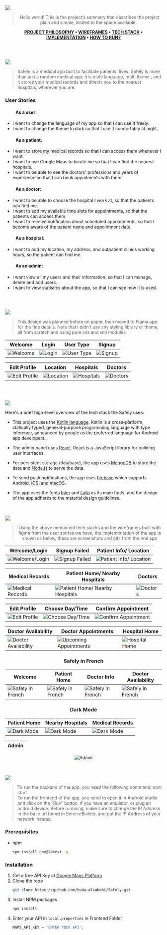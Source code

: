 <img src="./safely-readme/title1.svg"/>

<div align="center">

> Hello world! This is the project’s summary that describes the project plain and simple, limited to the space available.  

**[PROJECT PHILOSOPHY](https://github.com/huda-alzahabi/Safely#project-philosophy) • [WIREFRAMES](https://github.com/huda-alzahabi/Safely#wireframes) • [TECH STACK](https://github.com/huda-alzahabi/Safely#tech-stack) • [IMPLEMENTATION](https://github.com/huda-alzahabi/Safely#implementation) • [HOW TO RUN?](https://github.com/huda-alzahabi/Safely#how-to-run)**

</div>

<br><br>


<img id="project-philosophy" src="./safely-readme/title2.svg"/>

> Safely is a medical app built to facilitate patients' lives. Safely is more than just a random medical app; it is multi language, multi theme , and it stores your medical records and directs you to the nearest hospitals, wherever you are.

### User Stories

#### &nbsp; &nbsp; &nbsp; &nbsp; &nbsp;  As a user: 

- I want to change the language of my app so that I can use it freely.
- I want to change the theme to dark so that I use it comfortably at night.


#### &nbsp; &nbsp; &nbsp; &nbsp; &nbsp;  As a patient: 

- I want to store my medical records so that I can access them whenever I want.
- I want to use Google Maps to locate me so that I can find the nearest hospitals.
- I want to be able to see the doctors' professions and years of experience so that I can book appoitments with them.

#### &nbsp; &nbsp; &nbsp; &nbsp; &nbsp;  As a doctor: 

- I want to be able to choose the hospital I work at, so that the patients can find me.
- I want to add my available time slots for appointments, so that the patients can access them.
- I want to receive notification about scheduled appointments, so that I become aware of the patient name and appointment date.

#### &nbsp; &nbsp; &nbsp; &nbsp; &nbsp;  As a hospital: 

- I want to add my location, my address, and outpatient clinics working hours, so the patient can find me.

#### &nbsp; &nbsp; &nbsp; &nbsp; &nbsp;  As an admin: 

- I want view all my users and their information, so that I can manage, delete and add users.
- I want to view statistics about the app, so that I can see how it is used.


<br><br>

<img id="wireframes" src="./safely-readme/title3.svg"/>

> This design was planned before on paper, then moved to Figma app for the fine details.
Note that I didn't use any styling library or theme, all from scratch and using pure css and xml modules

| Welcome |  Login   | User Type  | Signup  |
| ------- |  ------- | -------    |-------  |
| ![Welcome](safely-readme/figma_welcome.png)| ![Login](safely-readme/figma_login.png) | ![User Type](safely-readme/figma_usertype.png) | ![Signup](safely-readme/figma_signup.png) |

|Edit Profile | Location |  Hospitals   | Doctors  | 
| --------- | ------- |  ------- | -------    |
| ![Edit Profile](safely-readme/figma_profile.png)| ![Location](safely-readme/figma_location.png)| ![Hospitals](safely-readme/figma_hospitals.png) | ![Doctors](safely-readme/figma_doctors.png) | 


<br><br>

<img id="tech-stack" src="./safely-readme/title4.svg"/>

Here's a brief high-level overview of the tech stack the Safely uses:

- This project uses the [Kotlin language](https://kotlinlang.org/docs/home.html). Kotlin is a cross-platform, statically typed, general-purpose programming language with type inference, announced by google as the preferred language for Android app developers.

- The admin panel uses [React](https://reactjs.org/). React is a JavaScript library for building user interfaces.

- For persistent storage (database), the app uses [MongoDB](https://www.mongodb.com/atlas/database) to store the data and [Node.js](https://nodejs.org/en/) to serve the data.

- To send push notifications, the app uses [firebase](https://firebase.google.com/docs) which supports Android, iOS, and macOS.

- The app uses the fonts [Inter](https://fonts.google.com/specimen/Inter) and [Laila](https://fonts.google.com/?query=Laila) as its main fonts, and the design of the app adheres to the material design guidelines.


<br><br>
<img id="implementation" src="./safely-readme/title5.svg"/>

<div align="center">

> Using the above mentioned tech stacks and the wireframes built with figma from the user sotries we have, the implementation of the app is shown as below, these are screenshots and gifs from the real app

| Welcome/Login  | Signup Failed  | Patient Info/ Location|
| -----------------| -----|-----|
| ![Welcome/Login](safely-readme/login_signup.gif) | ![Signup Failed](safely-readme/email_in_use.gif) |![Patient Info/ Location](safely-readme/patient_info.gif) 

|Medical Records|Patient Home/ Nearby Hospitals| Doctors  |
|-----|-----------------| -----|
| ![Medical Records](safely-readme/medical_records.gif) |![Patient Home/ Nearby Hospitals](safely-readme/patient.gif)| ![Doctors](safely-readme/doctor.gif) |


|Edit Profile| Choose Day/Time   | Confirm Appointment|
|-----|-----|----|
| ![Edit Profile](safely-readme/edit_profile.jpg)| ![Choose Day/Time](safely-readme/date_time.gif) | ![Confirm Appointment](safely-readme/confirm_appointment.gif) |


Doctor Availability| Doctor Appointments  | Hospital Home  |
| -----------------| -----|-----|
![Doctor Availability](safely-readme/availability.gif)| ![Upcoming Appointments](safely-readme/appointments.gif) | ![Hospital Home](safely-readme/hospital.jpg) 

### Safely in French

Welcome | Patient Home |Doctor Info | Doctor Availability |
| -----------------| -----------------| -----------------| -----------------|
![Safely in French](safely-readme/fr1.jpg)|![Safely in French](safely-readme/fr2.jpg)|![Safely in French](safely-readme/fr3.jpg)|![Safely in French](safely-readme/fr4.jpg)

### Dark Mode
Patient Home | Nearby Hospitals |Medical Records |
| -----------------| -----------------| -----------------| 
![Dark Mode](safely-readme/darkhome.jpg)|![Dark Mode](safely-readme/darkhospitals.jpg)|![Dark Mode](safely-readme/darkrecords.jpg)|

Admin|
| -----------------|
![Admin](safely-readme/admin.gif)

</div>
<br><br>
<img id="how-to-run" src="./safely-readme/title6.svg"/>


> To run the backend of the app, you need the following command:
      npm start    
> To run the frontend of the app, you need to open it in Android studio and click on the “Run” button, if you have an emulator, or plug an android device.
> Before runnning, make sure to change the IP Address in the base url found in ServiceBuilder, and put the IP Address of your network instead.

### Prerequisites

* npm
  ```sh
  npm install npm@latest -g
  ```

### Installation

1. Get a free API Key at [Google Maps Platform](https://developers.google.com/maps)
2. Clone the repo
   ```sh
   git clone https://github.com/huda-alzahabi/Safely.git
   ```
3. Install NPM packages
   ```sh
   npm install
   ```
4. Enter your API in `local.properties` in Frontend Folder 
   ```js
   MAPS_API_KEY = 'ENTER YOUR API';
   ```


